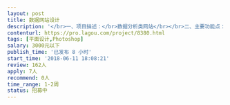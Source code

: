 ```yaml
---                
layout: post       
title: 数据网站设计           
description: '</br>一、项目描述：</br>数据分析类网站</br></br>二、主要功能点：</br>数据分析展示</br></br>三、可参考产品：</br>react： https://preview.pro.ant.design/#/dashboard/analysis</br>'     
contenturl: https://pro.lagou.com/project/8380.html      
tags: [平面设计,Photoshop]            
salary: 3000元以下          
publish_time: '已发布 8 小时'         
start_time: '2018-06-11 18:08:21'           
review: 162人                   
apply: 7人                   
recommend: 0人                   
time_range: 1-2周              
status: 招募中                  
---                 
```

